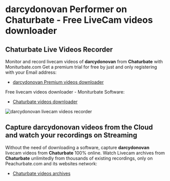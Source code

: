 # darcydonovan Performer on Chaturbate - Free LiveCam videos downloader

## Chaturbate Live Videos Recorder

Monitor and record livecam videos of **darcydonovan** from **Chaturbate** with Moniturbate.com
Get a premium trial for free by just and only registering with your Email address:
* [darcydonovan Premium videos downloader](https://moniturbate.com/request-demo-licence-key.html)

Free livecam videos downloader - Moniturbate Software:
* [Chaturbate videos downloader](https://moniturbate.com/moniturbate-download-software.html)

![darcydonovan livecam videos recorder](https://peachurnet.com/templates/moniturbate-software.png)


## Capture darcydonovan videos from the Cloud and watch your recordings on Streaming

Without the need of downloading a software, capture **darcydonovan** livecam videos from **Chaturbate** 100% online.
Watch Livecam archives from **Chaturbate** unlimitedly from thousands of existing recordings, only on Peachurbate.com and its websites network:
* [Chaturbate videos archives](https://peachurnet.com/)